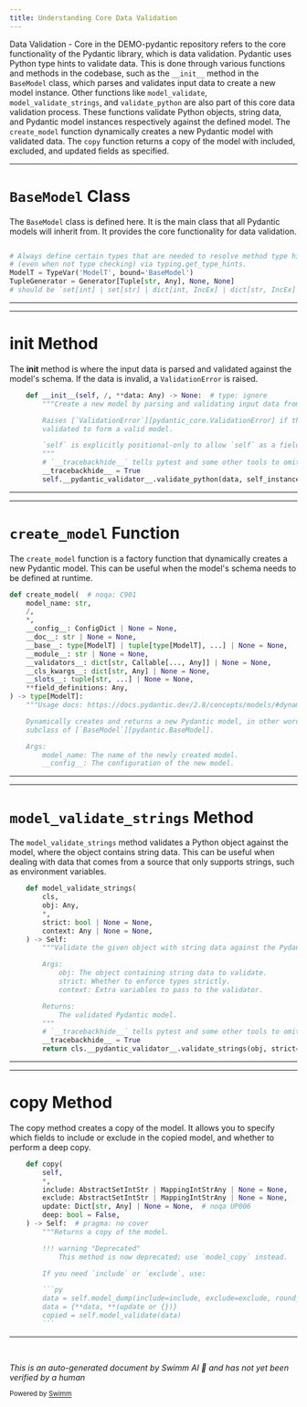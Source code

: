 ```yaml
---
title: Understanding Core Data Validation
---
```

Data Validation - Core in the DEMO-pydantic repository refers to the core functionality of the Pydantic library, which is data validation. Pydantic uses Python type hints to validate data. This is done through various functions and methods in the codebase, such as the <SwmToken path="/pydantic/main.py" pos="182:3:3" line-data="    def __init__(self, /, **data: Any) -&gt; None:  # type: ignore">`__init__`</SwmToken> method in the <SwmToken path="/pydantic/main.py" pos="54:14:14" line-data="ModelT = TypeVar(&#39;ModelT&#39;, bound=&#39;BaseModel&#39;)">`BaseModel`</SwmToken> class, which parses and validates input data to create a new model instance. Other functions like <SwmToken path="/pydantic/main.py" pos="1269:7:7" line-data="        copied = self.model_validate(data)">`model_validate`</SwmToken>, <SwmToken path="/pydantic/main.py" pos="599:3:3" line-data="    def model_validate_strings(">`model_validate_strings`</SwmToken>, and <SwmToken path="/pydantic/main.py" pos="192:5:5" line-data="        self.__pydantic_validator__.validate_python(data, self_instance=self)">`validate_python`</SwmToken> are also part of this core data validation process. These functions validate Python objects, string data, and Pydantic model instances respectively against the defined model. The <SwmToken path="/pydantic/main.py" pos="1459:2:2" line-data="def create_model(  # noqa: C901">`create_model`</SwmToken> function dynamically creates a new Pydantic model with validated data. The <SwmToken path="/pydantic/main.py" pos="1251:3:3" line-data="    def copy(">`copy`</SwmToken> function returns a copy of the model with included, excluded, and updated fields as specified.

<SwmSnippet path="/pydantic/main.py" line="51">

---

# <SwmToken path="/pydantic/main.py" pos="54:14:14" line-data="ModelT = TypeVar(&#39;ModelT&#39;, bound=&#39;BaseModel&#39;)">`BaseModel`</SwmToken> Class

The <SwmToken path="/pydantic/main.py" pos="54:14:14" line-data="ModelT = TypeVar(&#39;ModelT&#39;, bound=&#39;BaseModel&#39;)">`BaseModel`</SwmToken> class is defined here. It is the main class that all Pydantic models will inherit from. It provides the core functionality for data validation.

```python

# Always define certain types that are needed to resolve method type hints/annotations
# (even when not type checking) via typing.get_type_hints.
ModelT = TypeVar('ModelT', bound='BaseModel')
TupleGenerator = Generator[Tuple[str, Any], None, None]
# should be `set[int] | set[str] | dict[int, IncEx] | dict[str, IncEx] | None`, but mypy can't cope
```

---

</SwmSnippet>

<SwmSnippet path="/pydantic/main.py" line="182">

---

# **init** Method

The **init** method is where the input data is parsed and validated against the model's schema. If the data is invalid, a <SwmToken path="/pydantic/main.py" pos="185:5:5" line-data="        Raises [`ValidationError`][pydantic_core.ValidationError] if the input data cannot be">`ValidationError`</SwmToken> is raised.

```python
    def __init__(self, /, **data: Any) -> None:  # type: ignore
        """Create a new model by parsing and validating input data from keyword arguments.

        Raises [`ValidationError`][pydantic_core.ValidationError] if the input data cannot be
        validated to form a valid model.

        `self` is explicitly positional-only to allow `self` as a field name.
        """
        # `__tracebackhide__` tells pytest and some other tools to omit this function from tracebacks
        __tracebackhide__ = True
        self.__pydantic_validator__.validate_python(data, self_instance=self)
```

---

</SwmSnippet>

<SwmSnippet path="/pydantic/main.py" line="1459">

---

# <SwmToken path="/pydantic/main.py" pos="1459:2:2" line-data="def create_model(  # noqa: C901">`create_model`</SwmToken> Function

The <SwmToken path="/pydantic/main.py" pos="1459:2:2" line-data="def create_model(  # noqa: C901">`create_model`</SwmToken> function is a factory function that dynamically creates a new Pydantic model. This can be useful when the model's schema needs to be defined at runtime.

```python
def create_model(  # noqa: C901
    model_name: str,
    /,
    *,
    __config__: ConfigDict | None = None,
    __doc__: str | None = None,
    __base__: type[ModelT] | tuple[type[ModelT], ...] | None = None,
    __module__: str | None = None,
    __validators__: dict[str, Callable[..., Any]] | None = None,
    __cls_kwargs__: dict[str, Any] | None = None,
    __slots__: tuple[str, ...] | None = None,
    **field_definitions: Any,
) -> type[ModelT]:
    """Usage docs: https://docs.pydantic.dev/2.8/concepts/models/#dynamic-model-creation

    Dynamically creates and returns a new Pydantic model, in other words, `create_model` dynamically creates a
    subclass of [`BaseModel`][pydantic.BaseModel].

    Args:
        model_name: The name of the newly created model.
        __config__: The configuration of the new model.
```

---

</SwmSnippet>

<SwmSnippet path="/pydantic/main.py" line="599">

---

# <SwmToken path="/pydantic/main.py" pos="599:3:3" line-data="    def model_validate_strings(">`model_validate_strings`</SwmToken> Method

The <SwmToken path="/pydantic/main.py" pos="599:3:3" line-data="    def model_validate_strings(">`model_validate_strings`</SwmToken> method validates a Python object against the model, where the object contains string data. This can be useful when dealing with data that comes from a source that only supports strings, such as environment variables.

```python
    def model_validate_strings(
        cls,
        obj: Any,
        *,
        strict: bool | None = None,
        context: Any | None = None,
    ) -> Self:
        """Validate the given object with string data against the Pydantic model.

        Args:
            obj: The object containing string data to validate.
            strict: Whether to enforce types strictly.
            context: Extra variables to pass to the validator.

        Returns:
            The validated Pydantic model.
        """
        # `__tracebackhide__` tells pytest and some other tools to omit this function from tracebacks
        __tracebackhide__ = True
        return cls.__pydantic_validator__.validate_strings(obj, strict=strict, context=context)
```

---

</SwmSnippet>

<SwmSnippet path="/pydantic/main.py" line="1251">

---

# copy Method

The copy method creates a copy of the model. It allows you to specify which fields to include or exclude in the copied model, and whether to perform a deep copy.

````python
    def copy(
        self,
        *,
        include: AbstractSetIntStr | MappingIntStrAny | None = None,
        exclude: AbstractSetIntStr | MappingIntStrAny | None = None,
        update: Dict[str, Any] | None = None,  # noqa UP006
        deep: bool = False,
    ) -> Self:  # pragma: no cover
        """Returns a copy of the model.

        !!! warning "Deprecated"
            This method is now deprecated; use `model_copy` instead.

        If you need `include` or `exclude`, use:

        ```py
        data = self.model_dump(include=include, exclude=exclude, round_trip=True)
        data = {**data, **(update or {})}
        copied = self.model_validate(data)
        ```

````

---

</SwmSnippet>

&nbsp;

*This is an auto-generated document by Swimm AI 🌊 and has not yet been verified by a human*

<SwmMeta version="3.0.0" repo-id="Z2l0aHViJTNBJTNBREVNTy1weWRhbnRpYyUzQSUzQWdpbGFkbmF2b3Q=" repo-name="DEMO-pydantic"><sup>Powered by [Swimm](https://app.swimm.io/)</sup></SwmMeta>

